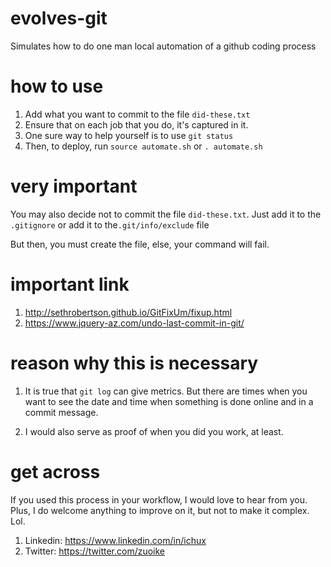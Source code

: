 # evolves-git
Simulates how to do one man local automation of a github coding process

# how to use
1. Add what you want to commit to the file `did-these.txt`
2. Ensure that on each job that you do, it's captured in it.
3. One sure way to help yourself is to use `git status`
4. Then, to deploy, run `source automate.sh` or `. automate.sh`

# very important
You may also decide not to commit the file `did-these.txt`.
Just add it to the `.gitignore` or add it to the`.git/info/exclude` file

But then, you must create the file, else, your command will fail.

# important link
1. http://sethrobertson.github.io/GitFixUm/fixup.html
2. https://www.jquery-az.com/undo-last-commit-in-git/

# reason why this is necessary
1. It is true that `git log` can give metrics. But there are times when you want to see the 
date and time when something is done online and in a commit message.

2. I would also serve as proof of when you did you work, at least.

# get across
If you used this process in your workflow, I would love to hear from you.
Plus, I do welcome anything to improve on it, but not to make it complex. Lol.

1. Linkedin: https://www.linkedin.com/in/ichux
2. Twitter: https://twitter.com/zuoike
